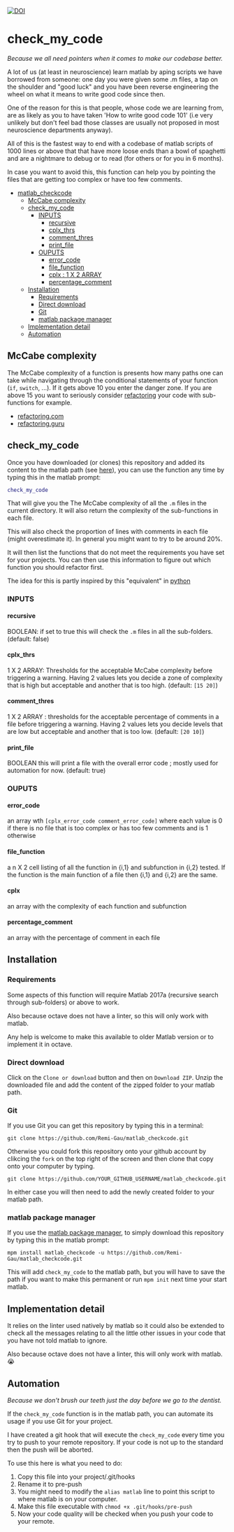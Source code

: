 [![DOI](https://zenodo.org/badge/DOI/10.5281/zenodo.3866174.svg)](https://doi.org/10.5281/zenodo.3866174)

# check_my_code

_Because we all need pointers when it comes to make our codebase better._

A lot of us (at least in neuroscience) learn matlab by aping scripts we have borrowed from someone:
one day you were given some .m files, a tap on the shoulder and "good luck" and you have been reverse
engineering the wheel on what it means to write good code since then.

One of the reason for this is that people, whose code we are learning from, are as likely as you to have taken
'How to write good code 101' (i.e very unlikely but don't feel bad those classes are usually not
proposed in most neuroscience departments anyway).

All of this is the fastest way to end with a codebase of matlab scripts of 1000 lines or above that
that have more loose ends than a bowl of spaghetti and are a nightmare to debug or to read
(for others or for you in 6 months).

In case you want to avoid this, this function can help you by pointing the files that are getting
too complex or have too few comments.

<!-- TOC -->

- [matlab_checkcode](#matlab_checkcode)
  - [McCabe complexity](#mccabe-complexity)
  - [check_my_code](#check_my_code)
    - [INPUTS](#inputs)
      - [recursive](#recursive)
      - [cplx_thrs](#cplx_thrs)
      - [comment_thres](#comment_thres)
      - [print_file](#print_file)
    - [OUPUTS](#ouputs)
      - [error_code](#error_code)
      - [file_function](#file_function)
      - [cplx : 1 X 2 ARRAY](#cplx--1-x-2-array)
      - [percentage_comment](#percentage_comment)
  - [Installation](#installation)
    - [Requirements](#requirements)
    - [Direct download](#direct-download)
    - [Git](#git)
    - [matlab package manager](#matlab-package-manager)
  - [Implementation detail](#implementation-detail)
  - [Automation](#automation)

<!-- /TOC -->

## McCabe complexity

The McCabe complexity of a function is presents how many paths one can take while navigating through
the conditional statements of your function (`if`, `switch`, ...). If it gets above 10 you enter the
danger zone. If you are above 15 you want to seriously consider
[refactoring](https://en.wikipedia.org/wiki/Code_refactoring) your code with sub-functions for example.

-   [refactoring.com](https://refactoring.com/)
-   [refactoring.guru](https://refactoring.guru/refactoring)

## check_my_code

Once you have downloaded (or clones) this repository and added its content to the matlab path (see
[here](#installation)), you can use the function any time by typing this in the matlab prompt:
```matlab
check_my_code
```
That will give you the The McCabe complexity of all the `.m` files in the current directory.
It will also return the complexity of the sub-functions in each file.

This will also check the proportion of lines with comments in each file (might overestimate it).
In general you might want to try to be around 20%.

It will then list the functions that do not meet the requirements you have set for your projects.
You can then use this information to figure out which function you should refactor first.

The idea for this is partly inspired by this "equivalent" in [python](https://github.com/PyCQA/mccabe)

### INPUTS

#### recursive

BOOLEAN: if set to true this will check the `.m` files in all the sub-folders. (default: false)

#### cplx_thrs

1 X 2 ARRAY: Thresholds for the acceptable McCabe complexity before triggering a warning.
Having 2 values lets you decide a zone of complexity that is high but acceptable and another that is
too high. (default: `[15 20]`)

#### comment_thres

1 X 2 ARRAY : thresholds for the acceptable percentage of comments in a file
    before triggering a warning.
    Having 2 values lets you decide levels that are low but acceptable and another that is
    too low. (default: `[20 10]`)

#### print_file

BOOLEAN this will print a file with the overall error code ; mostly used for automation
    for now. (default: true)

### OUPUTS

#### error_code
an array wth `[cplx_error_code comment_error_code]` where each value is 0 if there is no file that
is too complex or has too few comments and is 1 otherwise

#### file_function
a n X 2 cell listing of all the function in {i,1} and subfunction in {i,2} tested. If the function is
the main function of a file then {i,1} and {i,2} are the same.

#### cplx
an array with the complexity of each function and subfunction

#### percentage_comment
an array with the percentage of comment in each file

## Installation

### Requirements

Some aspects of this function will require Matlab 2017a (recursive search through sub-folders) or above to work.

Also because octave does not have a linter, so this will only work with matlab.

Any help is welcome to make this available to older Matlab version or to implement it in octave.

### Direct download

Click on the `Clone or download` button and then on `Download ZIP`. Unzip the downloaded file and add the content of the zipped folder to your matlab path.

### Git

If you use Git you can get this repository by typing this in a terminal:

```
git clone https://github.com/Remi-Gau/matlab_checkcode.git

```

Otherwise you could fork this repository onto your github account by clikcing the `fork` on the top right of the screen and then clone that copy onto your computer by typing.

```
git clone https://github.com/YOUR_GITHUB_USERNAME/matlab_checkcode.git

```

In either case you will then need to add the newly created folder to your matlab path.

### matlab package manager

If you use the [matlab package manager](https://github.com/mobeets/mpm), to simply download
this repository by typing this in the matlab prompt:

```
mpm install matlab_checkcode -u https://github.com/Remi-Gau/matlab_checkcode.git
```

This will add `check_my_code` to the matlab path, but you will have to save the path if you want to
make this permanent or run `mpm init` next time your start matlab.

## Implementation detail

It relies on the linter used natively by matlab so it could also be extended to check all the messages relating to
all the little other issues in your code that you have not told matlab to ignore.

Also because octave does not have a linter, this will only work with matlab. 😭

## Automation

_Because we don't brush our teeth just the day before we go to the dentist._

If the `check_my_code` function is in the matlab path, you can automate its usage if you use Git for your project.

I have created a git hook that will execute the `check_my_code` every time you try to push to your
remote repository. If your code is not up to the standard then the push will be aborted.

To use this here is what you need to do:
1. Copy this file into your project/.git/hooks
2. Rename it to pre-push
3. You might need to modify the `alias matlab` line to point this script to where matlab is
    on your computer.
4. Make this file executable with `chmod +x .git/hooks/pre-push`
5. Now your code quality will be checked when you push your code to your remote.
